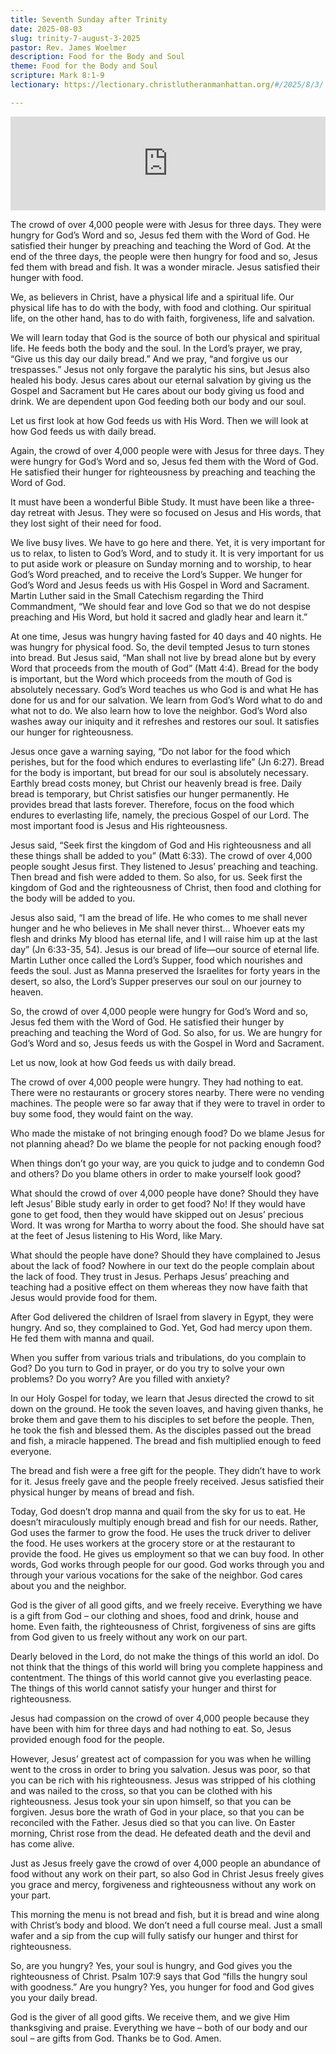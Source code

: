 ```yaml
---
title: Seventh Sunday after Trinity
date: 2025-08-03
slug: trinity-7-august-3-2025
pastor: Rev. James Woelmer
description: Food for the Body and Soul
theme: Food for the Body and Soul
scripture: Mark 8:1-9
lectionary: https://lectionary.christlutheranmanhattan.org/#/2025/8/3/

---
```


<iframe title="Seventh Sunday after Trinity – August 3, 2025" allowtransparency="true" height="150" width="100%" style="border: none; min-width: min(100%, 430px);height:150px;" scrolling="no" data-name="pb-iframe-player" src="https://www.podbean.com/player-v2/?i=uygwj-1921ffe-pb&from=pb6admin&share=1&download=1&rtl=0&fonts=Arial&skin=1&font-color=auto&logo_link=episode_page&btn-skin=7" loading="lazy"></iframe>

The crowd of over 4,000 people were with Jesus for three days. They were hungry for God’s Word and so, Jesus fed them with the Word of God. He satisfied their hunger by preaching and teaching the Word of God. At the end of the three days, the people were then hungry for food and so, Jesus fed them with bread and fish. It was a wonder miracle. Jesus satisfied their hunger with food.

We, as believers in Christ, have a physical life and a spiritual life. Our physical life has to do with the body, with food and clothing. Our spiritual life, on the other hand, has to do with faith, forgiveness, life and salvation.

We will learn today that God is the source of both our physical and spiritual life. He feeds both the body and the soul. In the Lord’s prayer, we pray, “Give us this day our daily bread.” And we pray, “and forgive us our trespasses.” Jesus not only forgave the paralytic his sins, but Jesus also healed his body. Jesus cares about our eternal salvation by giving us the Gospel and Sacrament but He cares about our body giving us food and drink. We are dependent upon God feeding both our body and our soul.

Let us first look at how God feeds us with His Word. Then we will look at how God feeds us with daily bread.

Again, the crowd of over 4,000 people were with Jesus for three days. They were hungry for God’s Word and so, Jesus fed them with the Word of God. He satisfied their hunger for righteousness by preaching and teaching the Word of God.

It must have been a wonderful Bible Study. It must have been like a three-day retreat with Jesus. They were so focused on Jesus and His words, that they lost sight of their need for food. 

We live busy lives. We have to go here and there. Yet, it is very important for us to relax, to listen to God’s Word, and to study it. It is very important for us to put aside work or pleasure on Sunday morning and to worship, to hear God’s Word preached, and to receive the Lord’s Supper. We hunger for God’s Word and Jesus feeds us with His Gospel in Word and Sacrament. Martin Luther said in the Small Catechism regarding the Third Commandment, “We should fear and love God so that we do not despise preaching and His Word, but hold it sacred and gladly hear and learn it.” 

At one time, Jesus was hungry having fasted for 40 days and 40 nights. He was hungry for physical food. So, the devil tempted Jesus to turn stones into bread. But Jesus said, “Man shall not live by bread alone but by every Word that proceeds from the mouth of God” (Matt 4:4). Bread for the body is important, but the Word which proceeds from the mouth of God is absolutely necessary. God’s Word teaches us who God is and what He has done for us and for our salvation. We learn from God’s Word what to do and what not to do. We also learn how to love the neighbor. God’s Word also washes away our iniquity and it refreshes and restores our soul. It satisfies our hunger for righteousness.

Jesus once gave a warning saying, “Do not labor for the food which perishes, but for the food which endures to everlasting life” (Jn 6:27). Bread for the body is important, but bread for our soul is absolutely necessary. Earthly bread costs money, but Christ our heavenly bread is free. Daily bread is temporary, but Christ satisfies our hunger permanently. He provides bread that lasts forever. Therefore, focus on the food which endures to everlasting life, namely, the precious Gospel of our Lord. The most important food is Jesus and His righteousness. 

Jesus said, “Seek first the kingdom of God and His righteousness and all these things shall be added to you” (Matt 6:33). The crowd of over 4,000 people sought Jesus first. They listened to Jesus’ preaching and teaching. Then bread and fish were added to them. So also, for us. Seek first the kingdom of God and the righteousness of Christ, then food and clothing for the body will be added to you.

Jesus also said, “I am the bread of life. He who comes to me shall never hunger and he who believes in Me shall never thirst… Whoever eats my flesh and drinks My blood has eternal life, and I will raise him up at the last day” (Jn 6:33-35, 54). Jesus is our bread of life—our source of eternal life. Martin Luther once called the Lord’s Supper, food which nourishes and feeds the soul. Just as Manna preserved the Israelites for forty years in the desert, so also, the Lord’s Supper preserves our soul on our journey to heaven.

So, the crowd of over 4,000 people were hungry for God’s Word and so, Jesus fed them with the Word of God. He satisfied their hunger by preaching and teaching the Word of God. So also, for us. We are hungry for God’s Word and so, Jesus feeds us with the Gospel in Word and Sacrament.

Let us now, look at how God feeds us with daily bread.

The crowd of over 4,000 people were hungry. They had nothing to eat. There were no restaurants or grocery stores nearby. There were no vending machines. The people were so far away that if they were to travel in order to buy some food, they would faint on the way.

Who made the mistake of not bringing enough food? Do we blame Jesus for not planning ahead? Do we blame the people for not packing enough food?

When things don’t go your way, are you quick to judge and to condemn God and others? Do you blame others in order to make yourself look good?

What should the crowd of over 4,000 people have done? Should they have left Jesus’ Bible study early in order to get food? No! If they would have gone to get food, then they would have skipped out on Jesus’ precious Word. It was wrong for Martha to worry about the food. She should have sat at the feet of Jesus listening to His Word, like Mary.

What should the people have done? Should they have complained to Jesus about the lack of food? Nowhere in our text do the people complain about the lack of food. They trust in Jesus. Perhaps Jesus’ preaching and teaching had a positive effect on them whereas they now have faith that Jesus would provide food for them.

After God delivered the children of Israel from slavery in Egypt, they were hungry. And so, they complained to God. Yet, God had mercy upon them. He fed them with manna and quail.

When you suffer from various trials and tribulations, do you complain to God? Do you turn to God in prayer, or do you try to solve your own problems? Do you worry? Are you filled with anxiety?

In our Holy Gospel for today, we learn that Jesus directed the crowd to sit down on the ground. He took the seven loaves, and having given thanks, he broke them and gave them to his disciples to set before the people. Then, he took the fish and blessed them. As the disciples passed out the bread and fish, a miracle happened. The bread and fish multiplied enough to feed everyone.

The bread and fish were a free gift for the people. They didn’t have to work for it. Jesus freely gave and the people freely received. Jesus satisfied their physical hunger by means of bread and fish.

Today, God doesn’t drop manna and quail from the sky for us to eat. He doesn’t miraculously multiply enough bread and fish for our needs. Rather, God uses the farmer to grow the food. He uses the truck driver to deliver the food. He uses workers at the grocery store or at the restaurant to provide the food. He gives us employment so that we can buy food. In other words, God works through people for our good. God works through you and through your various vocations for the sake of the neighbor. God cares about you and the neighbor.

God is the giver of all good gifts, and we freely receive. Everything we have is a gift from God – our clothing and shoes, food and drink, house and home. Even faith, the righteousness of Christ, forgiveness of sins are gifts from God given to us freely without any work on our part.

Dearly beloved in the Lord, do not make the things of this world an idol. Do not think that the things of this world will bring you complete happiness and contentment. The things of this world cannot give you everlasting peace. The things of this world cannot satisfy your hunger and thirst for righteousness.

Jesus had compassion on the crowd of over 4,000 people because they have been with him for three days and had nothing to eat. So, Jesus provided enough food for the people.

However, Jesus’ greatest act of compassion for you was when he willing went to the cross in order to bring you salvation. Jesus was poor, so that you can be rich with his righteousness. Jesus was stripped of his clothing and was nailed to the cross, so that you can be clothed with his righteousness. Jesus took your sin upon himself, so that you can be forgiven. Jesus bore the wrath of God in your place, so that you can be reconciled with the Father. Jesus died so that you can live. On Easter morning, Christ rose from the dead. He defeated death and the devil and has come alive.

Just as Jesus freely gave the crowd of over 4,000 people an abundance of food without any work on their part, so also God in Christ Jesus freely gives you grace and mercy, forgiveness and righteousness without any work on your part.

This morning the menu is not bread and fish, but it is bread and wine along with Christ’s body and blood. We don’t need a full course meal. Just a small wafer and a sip from the cup will fully satisfy our hunger and thirst for righteousness.

So, are you hungry? Yes, your soul is hungry, and God gives you the righteousness of Christ. Psalm 107:9 says that God “fills the hungry soul with goodness.” Are you hungry? Yes, you hunger for food and God gives you your daily bread.

God is the giver of all good gifts. We receive them, and we give Him thanksgiving and praise. Everything we have – both of our body and our soul – are gifts from God. Thanks be to God. Amen.